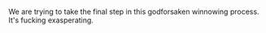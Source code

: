 We are trying to take the final step in this godforsaken winnowing process. It's fucking exasperating.
